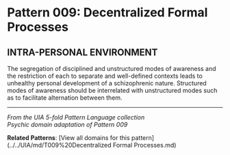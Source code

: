 # Pattern 009: Decentralized Formal Processes

## INTRA-PERSONAL ENVIRONMENT

The segregation of disciplined and unstructured modes of awareness and the restriction of each to separate and well-defined contexts leads to unhealthy personal development of a schizophrenic nature. Structured modes of awareness should be interrelated with unstructured modes such as to facilitate alternation between them.

---

*From the UIA 5-fold Pattern Language collection*  
*Psychic domain adaptation of Pattern 009*

**Related Patterns**: [View all domains for this pattern](../../UIA/md/T009%20Decentralized Formal Processes.md)
